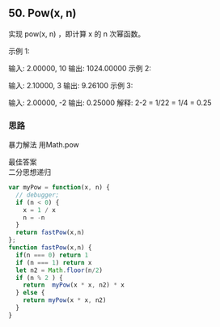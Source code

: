 
## 50. Pow(x, n)
实现 pow(x, n) ，即计算 x 的 n 次幂函数。

示例 1:

输入: 2.00000, 10
输出: 1024.00000
示例 2:

输入: 2.10000, 3
输出: 9.26100
示例 3:

输入: 2.00000, -2
输出: 0.25000
解释: 2-2 = 1/22 = 1/4 = 0.25

### 思路
暴力解法 用Math.pow

最佳答案  
二分思想递归

```javascript
var myPow = function(x, n) {
  // debugger;
  if (n < 0) {
    x = 1 / x
    n = -n
  }
  return fastPow(x,n)
};
function fastPow(x,n) {
  if(n === 0) return 1
  if (n === 1) return x
  let n2 = Math.floor(n/2)
  if (n % 2 ) {
    return  myPow(x * x, n2) * x
  } else {
    return myPow(x * x, n2) 
  }
}
```

